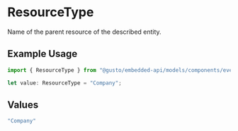 # ResourceType

Name of the parent resource of the described entity.

## Example Usage

```typescript
import { ResourceType } from "@gusto/embedded-api/models/components/event.js";

let value: ResourceType = "Company";
```

## Values

```typescript
"Company"
```